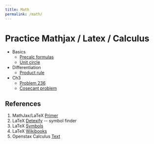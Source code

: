```yaml
---
title: Math
permalink: /math/
---
```


# Practice Mathjax / Latex / Calculus

- Basics
    - [Precalc formulas](./basics/precalc_formulas)
    - [Unit circle](./basics/unit_circle)
- Differentiation
    - [Product rule](./differentiation/product_rule)
- Ch3
    - [Problem 236](./ch3/problem_236)
    - [Cosecant problem](./ch3/cosecant_problem)


## References
1. MathJax/LaTeX [Primer](https://math.meta.stackexchange.com/questions/5020/mathjax-basic-tutorial-and-quick-reference)
2. LaTeX [Detexify](https://detexify.kirelabs.org/classify.html) -- symbol finder
3. LaTeX [Symbols](https://mirrors.mit.edu/CTAN/info/symbols/comprehensive/symbols-a4.pdf)
4. LaTeX [Wikibooks](https://en.wikibooks.org/wiki/LaTeX/Basics)
5. Openstax Calculus [Text](https://openstax.org/details/books/calculus-volume-1)
